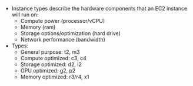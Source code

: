 - Instance types describe the hardware components that an EC2 instance will run on:
  - Compute power (processor/vCPU)
  - Memory (ram)
  - Storage options/optimization (hard drive)
  - Network performance (bandwidth)
- Types:
  - General purpose: t2, m3
  - Compute optimized: c3, c4
  - Storage optimized: d2, i2
  - GPU optimized: g2, p2
  - Memory optimized: r3/r4, x1